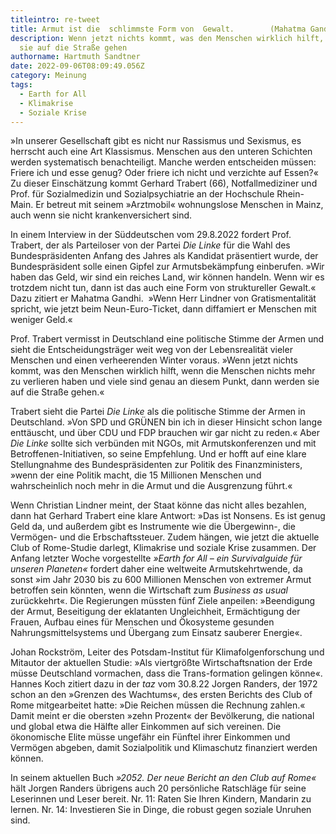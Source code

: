```yaml
---
titleintro: re-tweet
title: Armut ist die  schlimmste Form von  Gewalt.        (Mahatma Gandhi)
description: Wenn jetzt nichts kommt, was den Menschen wirklich hilft, werden
  sie auf die Straße gehen
authorname: Hartmuth Sandtner
date: 2022-09-06T08:09:49.056Z
category: Meinung
tags:
  - Earth for All
  - Klimakrise
  - Soziale Krise
---
```

»In unserer Gesellschaft gibt es nicht nur Rassismus und Sexismus, es herrscht auch eine Art Klassismus. Menschen aus den unteren Schichten werden systematisch benachteiligt. Manche werden entscheiden müssen: Friere ich und esse genug? Oder friere ich nicht und verzichte auf Essen?« Zu dieser Einschätzung kommt Gerhard Trabert (66), Notfallmediziner und Prof. für Sozialmedizin und Sozialpsychiatrie an der Hochschule Rhein-Main. Er betreut mit seinem »Arztmobil« wohnungslose Menschen in Mainz, auch wenn sie nicht krankenversichert sind. 

In einem Interview in der Süddeutschen vom 29.8.2022 fordert Prof. Trabert, der als Parteiloser von der Partei *Die Linke* für die Wahl des Bundespräsidenten Anfang des Jahres als Kandidat präsentiert wurde, der Bundespräsident solle einen Gipfel zur Armutsbekämpfung einberufen. »Wir haben das Geld, wir sind ein reiches Land, wir können handeln. Wenn wir es trotzdem nicht tun, dann ist das auch eine Form von struktureller Gewalt.« Dazu zitiert er Mahatma Gandhi.  »Wenn Herr Lindner von Gratismentalität spricht, wie jetzt beim Neun-Euro-Ticket, dann diffamiert er Menschen mit weniger Geld.« 

Prof. Trabert vermisst in Deutschland eine politische Stimme der Armen und sieht die Entscheidungsträger weit weg von der Lebensrealität vieler Menschen und einen verheerenden Winter voraus. »Wenn jetzt nichts kommt, was den Menschen wirklich hilft, wenn die Menschen nichts mehr zu verlieren haben und viele sind genau an diesem Punkt, dann werden sie auf die Straße gehen.«

Trabert sieht die Partei *Die Linke* als die politische Stimme der Armen in Deutschland. »Von SPD und GRÜNEN bin ich in dieser Hinsicht schon lange enttäuscht, und über CDU und FDP brauchen wir gar nicht zu reden.« Aber *Die Linke* sollte sich verbünden mit NGOs, mit Armutskonferenzen und mit Betroffenen-Initiativen, so seine Empfehlung. Und er hofft auf eine klare Stellungnahme des Bundespräsidenten zur Politik des Finanzministers, »wenn der eine Politik macht, die 15 Millionen Menschen und wahrscheinlich noch mehr in die Armut und die Ausgrenzung führt.«

Wenn Christian Lindner meint, der Staat könne das nicht alles bezahlen, dann hat Gerhard Trabert eine klare Antwort: »Das ist Nonsens. Es ist genug Geld da, und außerdem gibt es Instrumente wie die Übergewinn-, die Vermögen- und die Erbschaftssteuer. Zudem hängen, wie jetzt die aktuelle Club of Rome-Studie darlegt, Klimakrise und soziale Krise zusammen. Der Anfang letzter Woche vorgestellte *»Earth for All – ein Survivalguide für unseren Planeten«* fordert daher eine weltweite Armutskehrtwende, da sonst »im Jahr 2030 bis zu 600 Millionen Menschen von extremer Armut betroffen sein könnten, wenn die Wirtschaft zum *Business as usual* zurückkehrt«. Die Regierungen müssten fünf Ziele anpeilen: »Beendigung der Armut, Beseitigung der eklatanten Ungleichheit, Ermächtigung der Frauen, Aufbau eines für Menschen und Ökosysteme gesunden Nahrungsmittelsystems und Übergang zum Einsatz sauberer Energie«. 

Johan Rockström, Leiter des Potsdam-Institut für Klimafolgenforschung und Mitautor der aktuellen Studie: »Als viertgrößte Wirtschaftsnation der Erde müsse Deutschland vormachen, dass die Trans-formation gelingen könne«. Hannes Koch zitiert dazu in der *taz* vom 30.8.22 Jorgen Randers, der 1972 schon an den »Grenzen des Wachtums«, des ersten Berichts des Club of Rome mitgearbeitet hatte: »Die Reichen müssen die Rechnung zahlen.« Damit meint er die obersten »zehn Prozent« der Bevölkerung, die national und global etwa die Hälfte aller Einkommen auf sich vereinen. Die ökonomische Elite müsse ungefähr ein Fünftel ihrer Einkommen und Vermögen abgeben, damit Sozialpolitik und Klimaschutz finanziert werden können.

In seinem aktuellen Buch *»2052. Der neue Bericht an den Club auf Rome«* hält Jorgen Randers übrigens auch 20 persönliche Ratschläge für seine Leserinnen und Leser bereit. Nr. 11: Raten Sie Ihren Kindern, Mandarin zu lernen. Nr. 14: Investieren Sie in Dinge, die robust gegen soziale Unruhen sind.